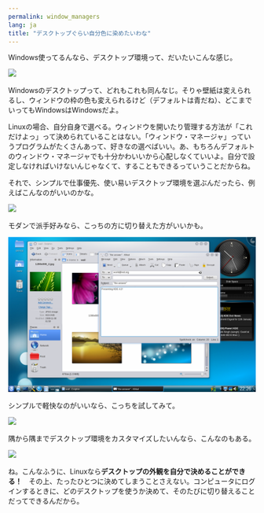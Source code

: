 ```yaml
---
permalink: window_managers
lang: ja
title: "デスクトップぐらい自分色に染めたいわな"
---
```


Windows使ってるんなら、デスクトップ環境って、だいたいこんな感じ。

<img src="/img/windows_vista.jpg" />

Windowsのデスクトップって、どれもこれも同んなじ。そりゃ壁紙は変えられるし、ウィンドウの枠の色も変えられるけど（デフォルトは青だね）、どこまでいってもWindowsはWindowsだよ。

Linuxの場合、自分自身で選べる。ウィンドウを開いたり管理する方法が「これだけよっ」って決められていることはない。「ウィンドウ・マネージャ」っていうプログラムがたくさんあって、好きなの選べばいい。あ、もちろんデフォルトのウィンドウ・マネージャでも十分かわいいから心配しなくていいよ。自分で設定しなければいけないんじゃなくて、することもできるっていうことだからね。

それで、シンプルで仕事優先、使い易いデスクトップ環境を選ぶんだったら、例えばこんなのがいいのかな。

<img src="/img/ubuntu.jpg"/>

モダンで派手好みなら、こっちの方に切り替えた方がいいかも。

<img src="/img/kde.png" />

シンプルで軽快なのがいいなら、こっちを試してみて。

<img src="/img/xfce.jpg" />

隅から隅までデスクトップ環境をカスタマイズしたいんなら、こんなのもある。

<img src="/img/wm.jpg" />

ね。こんなふうに、Linuxなら<b>デスクトップの外観を自分で決めることができる！</b>　その上、たったひとつに決めてしまうことさえない。コンピュータにログインするときに、どのデスクトップを使うか決めて、そのたびに切り替えることだってできるんだから。




